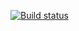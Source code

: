 [![Build status](https://ci.appveyor.com/api/projects/status/uqe5u9sd4xf8737k/branch/main?svg=true)](https://ci.appveyor.com/project/VettkaGol/aqaex2-1/branch/main)

